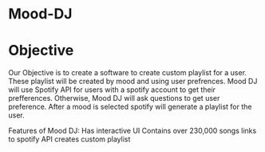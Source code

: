 # Mood-DJ

# Objective

Our Objective is to create a software to create custom playlist for a user. These playlist will be created by mood and using user prefrences. Mood DJ will use Spotify API for users with a spotify account to get their prefferences. Otherwise, Mood DJ will ask questions to get user preference. After a mood is selected spotify will generate a playlist for the user.

Features of Mood DJ:
  Has interactive UI
  Contains over 230,000 songs
  links to spotify API
  creates custom playlist
  
  

